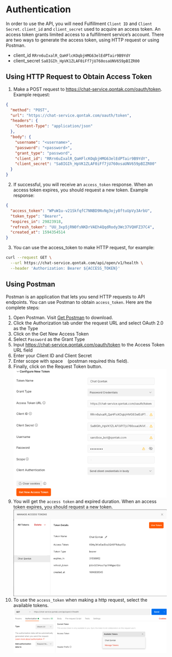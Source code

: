 # Authentication

In order to use the API, you will need Fulfillment  `Client ID` and `Client Secret`.  `client_id` and `client_secret` used to acquire an access token. An access token grants limited access to a fulfillment service’s account. There are two ways to generate the access token, using HTTP request or using Postman.

- client_id `RRrn6uIxalR_QaHFlcKOqbjHMG63elEdPTair9B9YdY`
- client_secret `Sa8IGIh_HpVK1ZLAF0iFf7jU760osaUNV659pBIZR00` 

## Using HTTP Request to Obtain Access Token

1. Make a POST request to https://chat-service.qontak.com/oauth/token. Example request:

```json http
{
  "method": "POST",
  "url": "https://chat-service.qontak.com/oauth/token",
  "headers": {
    "Content-Type": "application/json"
  },
  "body": {
    "username": "<username>",
    "password": "<password>",
    "grant_type": "password",
    "client_id": "RRrn6uIxalR_QaHFlcKOqbjHMG63elEdPTair9B9YdY",
    "client_secret": "Sa8IGIh_HpVK1ZLAF0iFf7jU760osaUNV659pBIZR00"
  }
}
```

2. If successful, you will receive an `access_token` response. When an access token expires, you should request a new token. Example response:

```json
{
  "access_token": "WPuW1u-v21SkfqfC7NNBD9NvNg3ojy8ftuUpVy3ArbU",
  "token_type": "Bearer",
  "expires_in": 29823918,
  "refresh_token": "UU_3xp5jRN0fsNKDrVAEh4QqdRody3Wc37VQHFZ37C4",
  "created_at": 1594354514
}
```

3. You can use the access_token to make HTTP request, for example:

```bash
curl --request GET \
  --url https://chat-service.qontak.com/api/open/v1/health \
  --header 'Authorization: Bearer ${ACCESS_TOKEN}'
```

## Using Postman

Postman is an application that lets you send HTTP requests to  API endpoints. You can use Postman to obtain `access_token`. Here are the complete steps:

1. Open Postman. Visit [Get Postman](https://www.getpostman.com/downloads/) to download.
2. Click the Authorization tab under the request URL and select OAuth 2.0 as the Type
3. Click on the Get New Access Token
4. Select `Password` as the Grant Type
5. Input https://chat-service.qontak.com/oauth/token to the Access Token URL field
6. Enter your Client ID and Client Secret
7. Enter scope with space ` ` (postman required this field).
8. Finally, click on the Request Token button.
![postman-oauth2](../../assets/images/Postman-Oauth2.png "Oauth2")
9. You will get the `access token` and expired duration. When an access token expires, you should request a new token.
![postman-usetoken](../../assets/images/Use-Token.png "Use Token")
10. To use the `access_token` when making a http request, select the available tokens.
![available-token](../../assets/images/Available-Token.png "Available Token")



